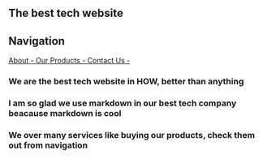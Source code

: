 ## The best tech website

## Navigation

[About - ](./about.md)
[Our Products - ](./product.md)
[Contact Us - ](./contact.md)

### We are the best tech website in HOW, better than anything

### I am so glad we use markdown in our best tech company beacause markdown is cool

### We over many services like buying our products, check them out from navigation
